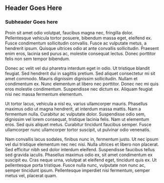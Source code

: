 ## Header Goes Here
### Subheader Goes here

Proin sit amet odio volutpat, faucibus magna nec, fringilla dolor. Pellentesque vehicula tortor posuere, bibendum massa eget, eleifend ex. Fusce condimentum sollicitudin convallis. Fusce ac vulputate metus, a hendrerit ipsum. Quisque ultrices odio at ante convallis sollicitudin. Praesent enim eros, lacinia sed purus ac, molestie consequat lectus. Donec porttitor felis non sem tempor bibendum.

Donec ac velit vel dui pharetra interdum eget in odio. Ut tristique blandit feugiat. Sed hendrerit dui in sagittis pretium. Sed aliquet consectetur mi sit amet commodo. Mauris dignissim dignissim sollicitudin. Nullam et condimentum ex. Nunc elementum at libero nec porttitor. Donec nec mi quis eros molestie condimentum. Suspendisse nec dictum ex. Aliquam feugiat nisi nec massa fermentum elementum.

Ut tortor lacus, vehicula a nisl eu, varius ullamcorper mauris. Phasellus maximus odio ut magna hendrerit, at interdum massa mattis. Nam a fermentum nulla. Curabitur ac vulputate dolor. Suspendisse odio sem, dignissim vel lorem consequat, tristique lacinia felis. Nam ut elementum eros. Sed quis aliquet metus. Curabitur tincidunt faucibus semper. Fusce ullamcorper nunc ullamcorper tortor suscipit, ut pulvinar odio venenatis.

Nam convallis lacus sodales, finibus nunc in, fermentum justo. Ut nec ipsum vel dui tristique elementum nec nec nisi. Nulla ultrices et libero non placerat. Sed efficitur nibh sed dolor interdum eleifend. Suspendisse faucibus tellus sed gravida iaculis. Phasellus maximus odio ex, sit amet condimentum ex suscipit eu. Cras neque urna, volutpat at eleifend eget, tincidunt quis ex. Ut pellentesque porta tristique. Fusce nulla nunc, vulputate non nunc ac, semper tincidunt ipsum. Pellentesque imperdiet nisi fermentum, semper metus vel, placerat quam.
